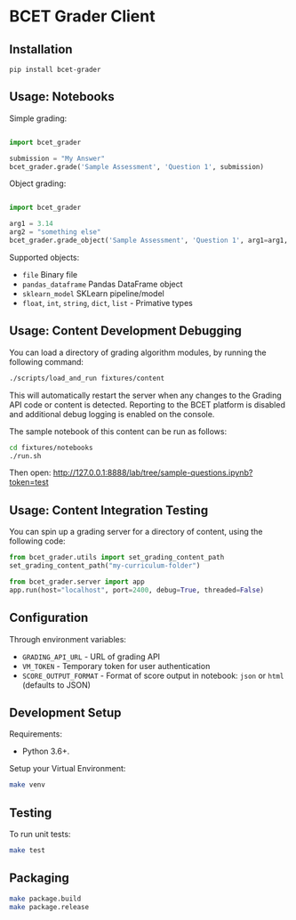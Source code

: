 # BCET Grader Client

## Installation

```
pip install bcet-grader
```

## Usage: Notebooks

Simple grading:

```python

import bcet_grader

submission = "My Answer"
bcet_grader.grade('Sample Assessment', 'Question 1', submission)

```

Object grading:

```python

import bcet_grader

arg1 = 3.14
arg2 = "something else"
bcet_grader.grade_object('Sample Assessment', 'Question 1', arg1=arg1, arg2=arg2)

```

Supported objects:

- `file` Binary file
- `pandas_dataframe` Pandas DataFrame object
- `sklearn_model` SKLearn pipeline/model
- `float`, `int`, `string`, `dict`, `list` - Primative types

## Usage: Content Development Debugging

You can load a directory of grading algorithm modules, by running the following command:

```bash
./scripts/load_and_run fixtures/content
```

This will automatically restart the server when any changes to the Grading API code or content is detected. Reporting to the BCET platform is disabled and additional debug logging is enabled on the console.

The sample notebook of this content can be run as follows:

```bash
cd fixtures/notebooks
./run.sh
```

Then open: http://127.0.0.1:8888/lab/tree/sample-questions.ipynb?token=test

## Usage: Content Integration Testing

You can spin up a grading server for a directory of content, using the following code:

```python
from bcet_grader.utils import set_grading_content_path
set_grading_content_path("my-curriculum-folder")

from bcet_grader.server import app
app.run(host="localhost", port=2400, debug=True, threaded=False)
```

## Configuration

Through environment variables:

- `GRADING_API_URL` - URL of grading API
- `VM_TOKEN` - Temporary token for user authentication
- `SCORE_OUTPUT_FORMAT` - Format of score output in notebook: `json` or `html` (defaults to JSON)

## Development Setup

Requirements:

- Python 3.6+.

Setup your Virtual Environment:

```bash
make venv
```

## Testing

To run unit tests:

```bash
make test
```

## Packaging

```bash
make package.build
make package.release
```
